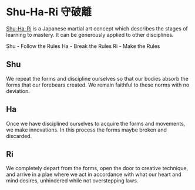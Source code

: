 # Shu-Ha-Ri 守破離

[Shu-Ha-Ri](https://en.wikipedia.org/wiki/Shuhari) is a Japanese martial art concept which describes the stages of learning to mastery. It can be generously applied to other disciplines.

Shu - Follow the Rules
Ha - Break the Rules
Ri - Make the Rules

## Shu

We repeat the forms and discipline ourselves so that our bodies absorb the forms that our forebears created. We remain faithful to these norms with no deviation.

## Ha

Once we have disciplined ourselves to acquire the forms and movements, we make innovations. In this process the forms maybe broken and discarded.

## Ri

We completely depart from the forms, open the door to creative technique, and arrive in a plae where we act in accordance with what our heart and mind desires, unhindered while not overstepping laws.